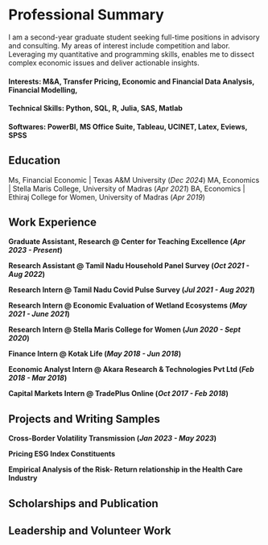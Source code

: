 # Professional Summary

I am a second-year graduate student seeking full-time positions in advisory and consulting. My areas of interest include competition and labor. Leveraging my quantitative and programming skills, enables me to dissect complex economic issues and deliver actionable insights. 

#### Interests: M&A, Transfer Pricing, Economic and Financial Data Analysis, Financial Modelling, 
#### Technical Skills: Python, SQL, R, Julia, SAS, Matlab
#### Softwares: PowerBI, MS Office Suite, Tableau, UCINET, Latex, Eviews, SPSS

## Education
Ms, Financial Economic | Texas A&M University (_Dec 2024_)
MA, Economics | Stella Maris College, University of Madras (_Apr 2021_)
BA, Economics | Ethiraj College for Women, University of Madras (_Apr 2019_)

## Work Experience
**Graduate Assistant, Research @ Center for Teaching Excellence (_Apr 2023 - Present_)**

**Research Assistant @ Tamil Nadu Household Panel Survey (_Oct 2021 - Aug 2022_)** 

**Research Intern @ Tamil Nadu Covid Pulse Survey (_Jul 2021 - Aug 2021_)**

**Research Intern @ Economic Evaluation of Wetland Ecosystems (_May 2021 - June 2021_)**

**Research Intern @ Stella Maris College for Women (_Jun 2020 - Sept 2020_)**

**Finance Intern @ Kotak Life (_May 2018 - Jun 2018_)**

**Economic Analyst Intern @ Akara Research & Technologies Pvt Ltd (_Feb 2018 - Mar 2018_)**

**Capital Markets Intern @ TradePlus Online (_Oct 2017 - Feb 2018_)**

## Projects and Writing Samples

**Cross-Border Volatility Transmission (_Jan 2023 - May 2023_)**

**Pricing ESG Index Constituents**

**Empirical Analysis of the Risk- Return relationship in the Health Care Industry**

## Scholarships and Publication

## Leadership and Volunteer Work






